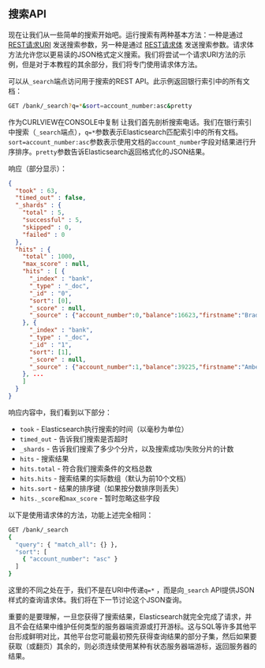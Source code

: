 ## 搜索API

现在让我们从一些简单的搜索开始吧。运行搜索有两种基本方法：一种是通过 [REST请求URI](../../06-Search-APIs/URI-Search.md) 发送搜索参数，另一种是通过 [REST请求体](../../06-Search-APIs/Request-Body-Search.md) 发送搜索参数。请求体方法允许您以更易读的JSON格式定义搜索。我们将尝试一个请求URI方法的示例，但是对于本教程的其余部分，我们将专门使用请求体方法。

可以从`_search`端点访问用于搜索的REST API。此示例返回银行索引中的所有文档：

```sh
GET /bank/_search?q=*&sort=account_number:asc&pretty
```

作为CURLVIEW在CONSOLE中复制
让我们首先剖析搜索电话。我们在银行索引中搜索（`_search`端点），`q=*`参数表示Elasticsearch匹配索引中的所有文档。`sort=account_number:asc`参数表示使用文档的`account_number`字段对结果进行升序排序。`pretty`参数告诉Elasticsearch返回格式化的JSON结果。

响应（部分显示）：

```json
{
  "took" : 63,
  "timed_out" : false,
  "_shards" : {
    "total" : 5,
    "successful" : 5,
    "skipped" : 0,
    "failed" : 0
  },
  "hits" : {
    "total" : 1000,
    "max_score" : null,
    "hits" : [ {
      "_index" : "bank",
      "_type" : "_doc",
      "_id" : "0",
      "sort": [0],
      "_score" : null,
      "_source" : {"account_number":0,"balance":16623,"firstname":"Bradshaw","lastname":"Mckenzie","age":29,"gender":"F","address":"244 Columbus Place","employer":"Euron","email":"bradshawmckenzie@euron.com","city":"Hobucken","state":"CO"}
    }, {
      "_index" : "bank",
      "_type" : "_doc",
      "_id" : "1",
      "sort": [1],
      "_score" : null,
      "_source" : {"account_number":1,"balance":39225,"firstname":"Amber","lastname":"Duke","age":32,"gender":"M","address":"880 Holmes Lane","employer":"Pyrami","email":"amberduke@pyrami.com","city":"Brogan","state":"IL"}
    }, ...
    ]
  }
}
```

响应内容中，我们看到以下部分：

- `took` - Elasticsearch执行搜索的时间（以毫秒为单位）
- `timed_out`  - 告诉我们搜索是否超时
- `_shards`  - 告诉我们搜索了多少个分片，以及搜索成功/失败分片的计数
- `hits` - 搜索结果
- `hits.total`  - 符合我们搜索条件的文档总数
- `hits.hits`  - 搜索结果的实际数组（默认为前10个文档）
- `hits.sort`  - 结果的排序键（如果按分数排序则丢失）
- `hits._score`和`max_score`  - 暂时忽略这些字段

以下是使用请求体的方法，功能上述完全相同：

```sh
GET /bank/_search
{
  "query": { "match_all": {} },
  "sort": [
    { "account_number": "asc" }
  ]
}
```

这里的不同之处在于，我们不是在URI中传递`q=*` ，而是向`_search` API提供JSON样式的查询请求体。我们将在下一节讨论这个JSON查询。

重要的是要理解，一旦您获得了搜索结果，Elasticsearch就完全完成了请求，并且不会在结果中维护任何类型的服务器端资源或打开游标。这与SQL等许多其他平台形成鲜明对比，其他平台您可能最初预先获得查询结果的部分子集，然后如果要获取（或翻页）其余的，则必须连续使用某种有状态服务器端游标，返回服务器的结果。
